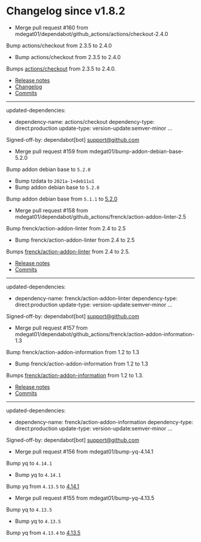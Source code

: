 # Changelog since v1.8.2
- Merge pull request #160 from mdegat01/dependabot/github_actions/actions/checkout-2.4.0

Bump actions/checkout from 2.3.5 to 2.4.0 
- Bump actions/checkout from 2.3.5 to 2.4.0

Bumps [actions/checkout](https://github.com/actions/checkout) from 2.3.5 to 2.4.0.
- [Release notes](https://github.com/actions/checkout/releases)
- [Changelog](https://github.com/actions/checkout/blob/main/CHANGELOG.md)
- [Commits](https://github.com/actions/checkout/compare/v2.3.5...v2.4.0)

---
updated-dependencies:
- dependency-name: actions/checkout
  dependency-type: direct:production
  update-type: version-update:semver-minor
...

Signed-off-by: dependabot[bot] <support@github.com> 
- Merge pull request #159 from mdegat01/bump-addon-debian-base-5.2.0

Bump addon debian base to `5.2.0` 
- Bump tzdata to `2021a-1+deb11u1` 
- Bump addon debian base to `5.2.0`

Bump addon debian base from `5.1.1` to [5.2.0](https://github.com/hassio-addons/addon-debian-base/releases/tag/v5.2.0) 
- Merge pull request #158 from mdegat01/dependabot/github_actions/frenck/action-addon-linter-2.5

Bump frenck/action-addon-linter from 2.4 to 2.5 
- Bump frenck/action-addon-linter from 2.4 to 2.5

Bumps [frenck/action-addon-linter](https://github.com/frenck/action-addon-linter) from 2.4 to 2.5.
- [Release notes](https://github.com/frenck/action-addon-linter/releases)
- [Commits](https://github.com/frenck/action-addon-linter/compare/v2.4...v2.5)

---
updated-dependencies:
- dependency-name: frenck/action-addon-linter
  dependency-type: direct:production
  update-type: version-update:semver-minor
...

Signed-off-by: dependabot[bot] <support@github.com> 
- Merge pull request #157 from mdegat01/dependabot/github_actions/frenck/action-addon-information-1.3

Bump frenck/action-addon-information from 1.2 to 1.3 
- Bump frenck/action-addon-information from 1.2 to 1.3

Bumps [frenck/action-addon-information](https://github.com/frenck/action-addon-information) from 1.2 to 1.3.
- [Release notes](https://github.com/frenck/action-addon-information/releases)
- [Commits](https://github.com/frenck/action-addon-information/compare/v1.2...v1.3)

---
updated-dependencies:
- dependency-name: frenck/action-addon-information
  dependency-type: direct:production
  update-type: version-update:semver-minor
...

Signed-off-by: dependabot[bot] <support@github.com> 
- Merge pull request #156 from mdegat01/bump-yq-4.14.1

Bump yq to `4.14.1` 
- Bump yq to `4.14.1`

Bump yq from `4.13.5` to [4.14.1](https://github.com/mikefarah/yq/releases/tag/v4.14.1) 
- Merge pull request #155 from mdegat01/bump-yq-4.13.5

Bump yq to `4.13.5` 
- Bump yq to `4.13.5`

Bump yq from `4.13.4` to [4.13.5](https://github.com/mikefarah/yq/releases/tag/v4.13.5) 
